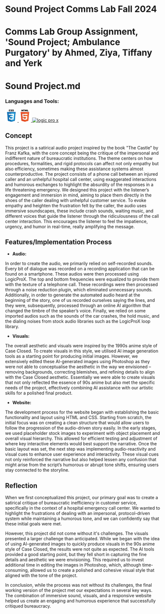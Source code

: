 # Sound Project Comms Lab Fall 2024
# Comms Lab Group Assignment, 'Sound Project; Ambulance Purgatory' by Ahmed, Ziya, Tiffany and Yerk

# Sound Project.md
<h3 align="left">Languages and Tools:</h3>
<p align="left"> 
  <a href="https://www.w3schools.com/css/" target="_blank" rel="noreferrer"> 
    <img src="https://raw.githubusercontent.com/devicons/devicon/master/icons/css3/css3-original-wordmark.svg" alt="css3" width="40" height="40"/> 
  </a> 
  <a href="https://www.w3.org/html/" target="_blank" rel="noreferrer"> 
    <img src="https://raw.githubusercontent.com/devicons/devicon/master/icons/html5/html5-original-wordmark.svg" alt="html5" width="40" height="40"/> 
  </a> 
  <a href="https://www.apple.com/logic-pro/" target="_blank" rel="noreferrer"> 
    <img src="https://help.apple.com/assets/654E7F8CD472768668095520/654E7F9560B6B45E960FE823/en_US/390711ce08c61bf054d3dc4dfb9080ae.png" alt="logic pro x" width="40" height="40"/> 
  </a>
</p>




## Concept
This project is a satirical audio project inspired by the book "The Castle" by Franz Kafka, with the core concept being the critique of the impersonal and indifferent nature of bureaucratic institutions. The theme centers on how procedures, formalities, and rigid protocols can affect not only empathy but also efficiency, sometimes making these assistance systems almost counterproductive. The project consists of a phone call between an injured caller and an unhelpful hospital call center, using exaggerated interactions and humorous exchanges to highlight the absurdity of the responses in a life threatening emergency. We designed this project with the listener’s engagement and immersion in mind, aiming to place them directly in the shoes of the caller dealing with unhelpful customer service. To evoke empathy and heighten the frustration felt by the caller, the audio uses immersive soundscapes, these include crash sounds, waiting music, and different voices that guide the listener through the ridiculousness of the call center interaction. This encourages the listener to feel the impatience, urgency, and humor in real-time, really amplifying the message.

## Features/Implementation Process


  - **Audio:**
    
In order to create the audio, we primarily relied on self-recorded sounds. Every bit of dialogue was recorded on a recording application that can be found on a smartphone. These audios were then processed using LogicProX. The top and bottom frequencies were equalized to provide them with the texture of a telephone call. These recordings were then processed through a noise reduction plugin, which eliminated unnecessary sounds. Additionally, in order to generate the automated audio heard at the beginning of the story, one of us recorded ourselves saying the lines, and they were, subsequently, processed through an online AI algorithm that changed the timbre of the speaker’s voice. Finally, we relied on some imported audios such as the sounds of the car crashes, the hold music, and the dialing noises from stock audio libraries such as the LogicProX loop library.

- **Visuals:**
  
The overall aesthetic and visuals were inspired by the 1990s anime style of Case Closed. To create visuals in this style, we utilised AI image generation tools as a starting point for producing initial images. However, we extensively edited these AI-generated images using Photoshop as they were not able to conceptualise the aesthetic in the way we envisioned – removing backgrounds, correcting blemishes, and refining details to align with the Case Closed aesthetic. Essentially we were able to create visuals that not only reflected the essence of 90s anime but also met the specific needs of the project, effectively combining AI assistance with our artistic skills for a polished final product.

- **Website:**
  
The development process for the website began with establishing the basic functionality and layout using HTML and CSS. Starting from scratch, the initial focus was on creating a clean structure that would allow users to follow the progression of the audio-driven story easily. In the early stages, we used placeholder stock images to experiment with object placement and overall visual hierarchy. This allowed for efficient testing and adjustment of where key interactive elements would best support the narrative. Once the basic layout was set, the next step was implementing audio-reactivity and visual cues to enhance user experience and interactivity. These visual cues not only reinforced the narrative but also helped lessen any confusion that might arise from the script’s humorous or abrupt tone shifts, ensuring users stay connected to the storyline.



## Reflection
When we first conceptualized this project, our primary goal was to create a satirical critique of bureaucratic inefficiency in customer service, specifically in the context of a hospital emergency call center. We wanted to highlight the frustrations of dealing with an impersonal, protocol-driven system while maintaining a humorous tone, and we can confidently say that these initial goals were met. 

However, this project did not come without it's challenges. The visuals presented a larger challenge than anticipated. While we began with the idea of using AI-generated images to quickly produce visuals in the 90s anime style of Case Closed, the results were not quite as expected. The AI tools provided a good starting point, but they fell short in capturing the fine details and aesthetic we were envisioning. This required us to invest additional time in editing the images in Photoshop, which, although time-consuming, allowed us to create a polished and cohesive visual style that aligned with the tone of the project.

In conclusion, while the process was not without its challenges, the final working version of the project met our expectations in several key ways. The combination of immersive sound, visuals, and a responsive website helped us create an engaging and humorous experience that successfully critiqued bureaucracy. 





